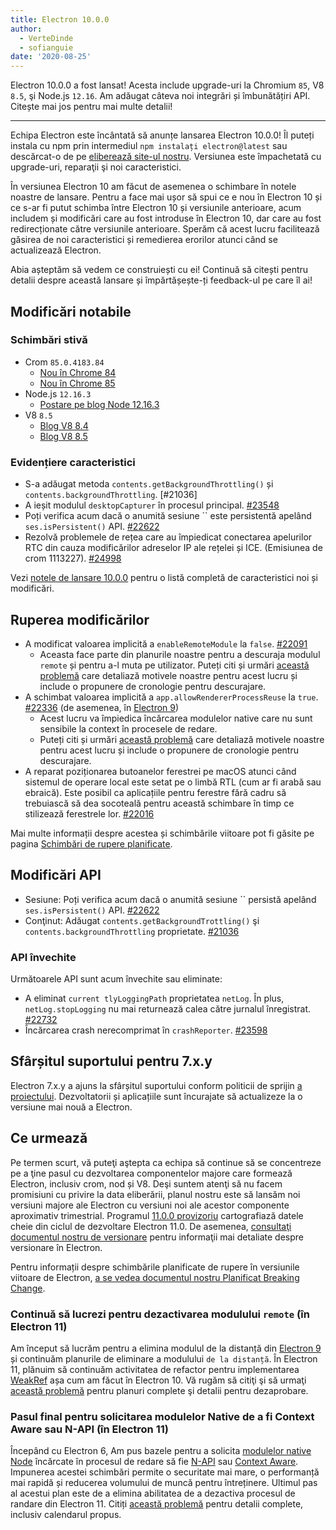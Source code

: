 ```yaml
---
title: Electron 10.0.0
author:
  - VerteDinde
  - sofianguie
date: '2020-08-25'
---
```


Electron 10.0.0 a fost lansat! Acesta include upgrade-uri la Chromium `85`, V8 `8.5`, şi Node.js `12.16`. Am adăugat câteva noi integrări și îmbunătățiri API. Citește mai jos pentru mai multe detalii!

---

Echipa Electron este încântată să anunțe lansarea Electron 10.0.0! Îl puteți instala cu npm prin intermediul `npm instalați electron@latest` sau descărcat-o de pe [eliberează site-ul nostru](https://electronjs.org/releases/stable). Versiunea este împachetată cu upgrade-uri, reparaţii şi noi caracteristici.

În versiunea Electron 10 am făcut de asemenea o schimbare în notele noastre de lansare. Pentru a face mai ușor să spui ce e nou în Electron 10 și ce s-ar fi putut schimba între Electron 10 și versiunile anterioare, acum includem și modificări care au fost introduse în Electron 10, dar care au fost redirecționate către versiunile anterioare. Sperăm că acest lucru facilitează găsirea de noi caracteristici și remedierea erorilor atunci când se actualizează Electron.

Abia așteptăm să vedem ce construiești cu ei! Continuă să citești pentru detalii despre această lansare și împărtășește-ți feedback-ul pe care îl ai!

## Modificări notabile

### Schimbări stivă

* Crom `85.0.4183.84`
    * [Nou în Chrome 84](https://developers.google.com/web/updates/2020/07/nic84)
    * [Nou în Chrome 85](https://chromereleases.googleblog.com/2020/08/stable-channel-update-for-desktop_25.html)
* Node.js `12.16.3`
    * [Postare pe blog Node 12.16.3](https://nodejs.org/en/blog/release/v12.16.3/)
* V8 `8.5`
    * [Blog V8 8.4](https://v8.dev/blog/v8-release-84)
    * [Blog V8 8.5](https://v8.dev/blog/v8-release-85)

### Evidențiere caracteristici

* S-a adăugat metoda `contents.getBackgroundThrottling()` și `contents.backgroundThrottling`. [#21036]
* A ieșit modulul `desktopCapturer` în procesul principal. [#23548](https://github.com/electron/electron/pull/23548)
* Poți verifica acum dacă o anumită sesiune `` este persistentă apelând `ses.isPersistent()` API. [#22622](https://github.com/electron/electron/pull/22622)
* Rezolvă problemele de rețea care au împiedicat conectarea apelurilor RTC din cauza modificărilor adreselor IP ale rețelei și ICE. (Emisiunea de crom 1113227). [#24998](https://github.com/electron/electron/pull/24998)

Vezi [notele de lansare 10.0.0](https://github.com/electron/electron/releases/tag/v10.0.0) pentru o listă completă de caracteristici noi și modificări.

## Ruperea modificărilor

* A modificat valoarea implicită a `enableRemoteModule` la `false`. [#22091](https://github.com/electron/electron/pull/22091)
    * Aceasta face parte din planurile noastre pentru a descuraja modulul `remote` și pentru a-l muta pe utilizator. Puteți citi și urmări [această problemă](https://github.com/electron/electron/issues/21408) care detaliază motivele noastre pentru acest lucru și include o propunere de cronologie pentru descurajare.
* A schimbat valoarea implicită a `app.allowRendererProcessReuse` la `true`. [#22336](https://github.com/electron/electron/pull/22336) (de asemenea, în [Electron 9](https://github.com/electron/electron/pull/22401))
   * Acest lucru va împiedica încărcarea modulelor native care nu sunt sensibile la context în procesele de redare.
   * Puteți citi și urmări [această problemă](https://github.com/electron/electron/issues/18397) care detaliază motivele noastre pentru acest lucru și include o propunere de cronologie pentru descurajare.
* A reparat poziționarea butoanelor ferestrei pe macOS atunci când sistemul de operare local este setat pe o limbă RTL (cum ar fi arabă sau ebraică). Este posibil ca aplicațiile pentru ferestre fără cadru să trebuiască să dea socoteală pentru această schimbare în timp ce stilizează ferestrele lor. [#22016](https://github.com/electron/electron/pull/22016)

Mai multe informații despre acestea și schimbările viitoare pot fi găsite pe pagina [Schimbări de rupere planificate](https://github.com/electron/electron/blob/master/docs/breaking-changes.md).

## Modificări API

* Sesiune: Poți verifica acum dacă o anumită sesiune `` persistă apelând `ses.isPersistent()` API. [#22622](https://github.com/electron/electron/pull/22622)
* Conţinut: Adăugat `contents.getBackgroundTrottling()` şi `contents.backgroundThrottling` proprietate. [#21036](https://github.com/electron/electron/pull/21036)

### API învechite

Următoarele API sunt acum învechite sau eliminate:

* A eliminat `current tlyLoggingPath` proprietatea `netLog`. În plus, `netLog.stopLogging` nu mai returnează calea către jurnalul înregistrat. [#22732](https://github.com/electron/electron/pull/22732)
* Încărcarea crash nerecomprimat în `crashReporter`. [#23598](https://github.com/electron/electron/pull/23598)

## Sfârșitul suportului pentru 7.x.y

Electron 7.x.y a ajuns la sfârșitul suportului conform politicii de sprijin [a proiectului](https://electronjs.org/docs/tutorial/support#supported-versions). Dezvoltatorii și aplicațiile sunt încurajate să actualizeze la o versiune mai nouă a Electron.

## Ce urmează

Pe termen scurt, vă puteţi aştepta ca echipa să continue să se concentreze pe a ţine pasul cu dezvoltarea componentelor majore care formează Electron, inclusiv crom, nod și V8. Deşi suntem atenţi să nu facem promisiuni cu privire la data eliberării, planul nostru este să lansăm noi versiuni majore ale Electron cu versiuni noi ale acestor componente aproximativ trimestrial. Programul [11.0.0 provizoriu](https://electronjs.org/docs/tutorial/electron-timelines) cartografiază datele cheie din ciclul de dezvoltare Electron 11.0. De asemenea, [consultaţi documentul nostru de versionare](https://electronjs.org/docs/tutorial/electron-versioning) pentru informaţii mai detaliate despre versionare în Electron.

Pentru informații despre schimbările planificate de rupere în versiunile viitoare de Electron, [a se vedea documentul nostru Planificat Breaking Change](https://github.com/electron/electron/blob/master/docs/breaking-changes.md).

### Continuă să lucrezi pentru dezactivarea modulului `remote` (în Electron 11)
Am început să lucrăm pentru a elimina modulul de la distanță din [Electron 9](https://www.electronjs.org/blog/electron-9-0) și continuăm planurile de eliminare a modulului `de la distanță`. În Electron 11, plănuim să continuăm activitatea de refactor pentru implementarea [WeakRef](https://v8.dev/features/weak-references) așa cum am făcut în Electron 10. Vă rugăm să citiţi şi să urmaţi [această problemă](https://github.com/electron/electron/issues/21408) pentru planuri complete şi detalii pentru dezaprobare.

### Pasul final pentru solicitarea modulelor Native de a fi Context Aware sau N-API (în Electron 11)
Începând cu Electron 6, Am pus bazele pentru a solicita [modulelor native Node](https://nodejs.org/api/addons.html) încărcate în procesul de redare să fie [N-API](https://nodejs.org/api/n-api.html) sau [Context Aware](https://nodejs.org/api/addons.html#addons_context_aware_addons). Impunerea acestei schimbări permite o securitate mai mare, o performanță mai rapidă și reducerea volumului de muncă pentru întreținere. Ultimul pas al acestui plan este de a elimina abilitatea de a dezactiva procesul de randare din Electron 11. Citiți [această problemă](https://github.com/electron/electron/issues/18397) pentru detalii complete, inclusiv calendarul propus.
